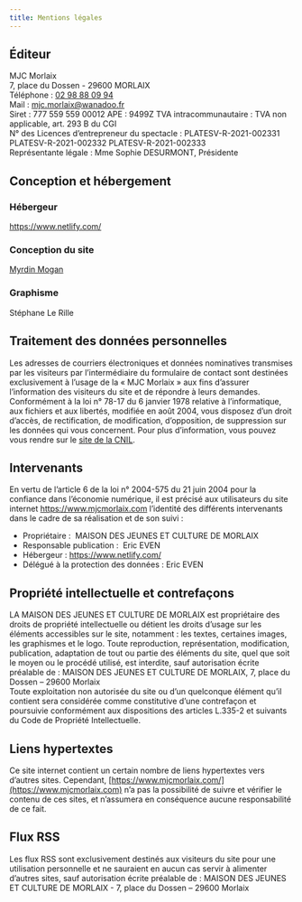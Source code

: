 ```yaml
---
title: Mentions légales
---
```

## Éditeur

MJC Morlaix\
7, place du Dossen - 29600 MORLAIX\
Téléphone : [02 98 88 09 94](tel:0298880984)\
Mail : [mjc.morlaix@wanadoo.fr](mailto:mjc.morlaix@wanadoo.fr)\
Siret : 777 559 559 00012 APE : 9499Z TVA intracommunautaire : TVA non applicable, art. 293 B du CGI\
N° des Licences d’entrepreneur du spectacle :
PLATESV-R-2021-002331 PLATESV-R-2021-002332 PLATESV-R-2021-002333\
Représentante légale : Mme Sophie DESURMONT, Présidente

## Conception et hébergement

### Hébergeur

<https://www.netlify.com/>

### Conception du site

[Myrdin Mogan](https://more-coffee.net)

### Graphisme

Stéphane Le Rille

## Traitement des données personnelles

Les adresses de courriers électroniques et données nominatives transmises par les visiteurs par
l’intermédiaire du formulaire de contact sont destinées exclusivement à l’usage de la « MJC Morlaix » aux fins
d’assurer l’information des visiteurs du site et de répondre à leurs demandes.\
Conformément à la loi n° 78-17 du 6 janvier 1978 relative à l’informatique, aux fichiers et aux libertés, modifiée en août 2004, vous disposez d’un droit d’accès, de rectification, de modification, d’opposition, de suppression sur les données qui vous concernent.
Pour plus d’information, vous pouvez vous rendre sur le [site de la CNIL](http://www.cnil.fr/).

## Intervenants

En vertu de l’article 6 de la loi n° 2004-575 du 21 juin 2004 pour la confiance dans l’économie numérique, il
est précisé aux utilisateurs du site internet <https://www.mjcmorlaix.com> l’identité des différents intervenants dans le cadre de sa réalisation et de son suivi :

* Propriétaire :  MAISON DES JEUNES ET CULTURE DE MORLAIX 
* Responsable publication :  Eric EVEN 
* Hébergeur : [](https://gageure.com)<https://www.netlify.com/>
* Délégué à la protection des données : Eric EVEN

## Propriété intellectuelle et contrefaçons

LA MAISON DES JEUNES ET CULTURE DE MORLAIX est propriétaire des droits de propriété intellectuelle ou détient les droits d’usage sur les éléments accessibles sur le site, notamment : les textes, certaines images, les graphismes et le logo.
Toute reproduction, représentation, modification, publication, adaptation de tout ou partie des éléments du
site, quel que soit le moyen ou le procédé utilisé, est interdite, sauf autorisation écrite préalable de :
MAISON DES JEUNES ET CULTURE DE MORLAIX, 7, place du Dossen – 29600 Morlaix \
Toute exploitation non autorisée du site ou d’un quelconque élément qu’il contient sera considérée comme constitutive d’une contrefaçon et poursuivie conformément aux dispositions des articles L.335-2 et suivants du Code de Propriété Intellectuelle.

## Liens hypertextes

Ce site internet contient un certain nombre de liens hypertextes vers d’autres sites. Cependant,
[https://www.mjcmorlaix.com/](https://www.mjcmorlaix.com) n’a pas la possibilité de suivre et vérifier le contenu de ces sites, et n’assumera en conséquence aucune responsabilité de ce fait.

## Flux RSS

Les flux RSS sont exclusivement destinés aux visiteurs du site pour une utilisation personnelle et ne sauraient en aucun cas servir à alimenter d’autres sites, sauf autorisation écrite préalable de : MAISON DES JEUNES ET CULTURE DE MORLAIX - 7, place du Dossen – 29600 Morlaix
